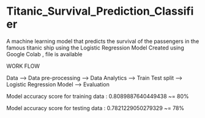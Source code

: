# Titanic_Survival_Prediction_Classifier
A machine learning model that predicts the survival of the passengers in the famous titanic ship using the Logistic Regression Model
Created using Google Colab , file is available

WORK FLOW

Data --> Data pre-processing --> Data Analytics --> Train Test split --> Logistic Regression Model --> Evaluation

Model accuracy score for training data : 0.8089887640449438 ~= 80%


Model accuracy score for testing data  :  0.7821229050279329 ~= 78%
